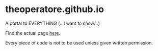 theoperatore.github.io
======================

A portal to EVERYTHING (...I want to show/..)


Find the actual page [here](http://anpetersen.me). 

Every piece of code is not to be used unless given written permission.
